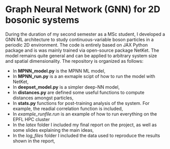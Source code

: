 # Graph Neural Network (GNN) for 2D bosonic systems

During the duration of my second semester as a MSc student, I developed a GNN ML architecture to study continuous-variable boson 
particles in a periodic 2D environment. The code is entirely based on JAX Python package and is was mainly trained via open-source package NetKet. 
The model remains quite general and can be applied to arbitrary system size and spatial dimensionality. 
The repository is organized as follows:
- In **MPNN_model.py** is the MPNN ML model,
- In **MPNN_run.py** is a an exmaple scipt of how to run the model with NetKet,
- In **deepset_model.py** is a simpler deep-NN model,
- In **distances.py** are defined some useful functions to compute distances amongst particles,
- In **stats.py** functions for post-training analysis  of the system. For example, the readial correlation function is included,
- In *example_runfile.run* is an example of how to run everything on the EPFL HPC cluster
- In the *latex* folder I included my final report on the project, as well as some slides explaining the main ideas,
- In the *log_files* folder I included the data used to reproduce the results shown in the report,
